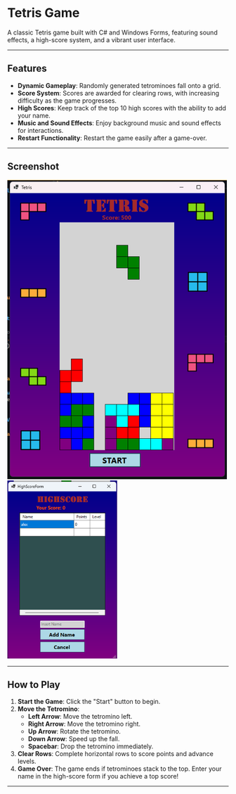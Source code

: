 # Tetris Game

A classic Tetris game built with C# and Windows Forms, featuring sound effects, a high-score system, and a vibrant user interface.

---

## Features

- **Dynamic Gameplay**: Randomly generated tetrominoes fall onto a grid.
- **Score System**: Scores are awarded for clearing rows, with increasing difficulty as the game progresses.
- **High Scores**: Keep track of the top 10 high scores with the ability to add your name.
- **Music and Sound Effects**: Enjoy background music and sound effects for interactions.
- **Restart Functionality**: Restart the game easily after a game-over.

---

## Screenshot

<img src="Images/game.png" alt="1" width="500"><img src="Images/highscore.png" alt="1" width="250">

---

## How to Play

1. **Start the Game**: Click the "Start" button to begin.
2. **Move the Tetromino**:
   - **Left Arrow**: Move the tetromino left.
   - **Right Arrow**: Move the tetromino right.
   - **Up Arrow**: Rotate the tetromino.
   - **Down Arrow**: Speed up the fall.
   - **Spacebar**: Drop the tetromino immediately.
3. **Clear Rows**: Complete horizontal rows to score points and advance levels.
4. **Game Over**: The game ends if tetrominoes stack to the top. Enter your name in the high-score form if you achieve a top score!

---


